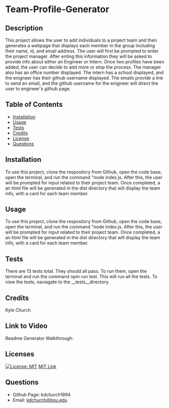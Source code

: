 # Team-Profile-Generator

  ## Description
  This project allows the user to add individuals to a project team and then generates a webpage that displays each member in the group including their name, id, and email address. The user will first be prompted to enter the project manager. After enting this information they will be asked to provide info about either an Engineer or Intern. Once two profiles have been added, the user can decide to add more or stop the process.
  The manager also has an office number displayed. The intern has a school displayed, and the enigneer has their github username displayed. The emails provide a link to send an email, and the github username for the enigneer will direct the user to engineer's github page. 

  ## Table of Contents
  * [Installation](#installation)
  * [Usage](#usage)
  * [Tests](#tests)
  * [Credits](#credits)
  * [License](#licenses)
  * [Questions](#questions)
  
  ## Installation
  To use this project, clone the respository from Github, open the code base, open the terminal, and run the command "node index.js. After this, the user will be prompted for input related to their project team. Once completed, a an html file will be generated in the dist directory that will display the team info, with a card for each team member.  
  
  ## Usage
  To use this project, clone the respository from Github, open the code base, open the terminal, and run the command "node index.js. After this, the user will be prompted for input related to their project team. Once completed, a an html file will be generated in the dist directory that will display the team info, with a card for each team member.

  ## Tests
  There are 13 tests total. They should all pass. To run them, open the terminal and run the command npm run test. This will run all the tests. To view the tests, naviagate to the __tests__directory. 
  
  ## Credits
  Kyle Church
  
  ## Link to Video
  Readme Generator Walkthrough: 

  ## Licenses
  
  [![License: MIT](https://img.shields.io/badge/License-MIT-yellow.svg)](https://opensource.org/licences/MIT)
  [MIT Link](https://opensource.org/licenses/MIT)

  ## Questions
  - Github Page: kdchurch1994
  - Email: kdchurch@bsu.edu
